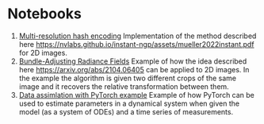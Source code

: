 # Notebooks
1. [Multi-resolution hash encoding](./multiresolution-hashing.ipynb) Implementation of the method described here https://nvlabs.github.io/instant-ngp/assets/mueller2022instant.pdf for 2D images.
2.  [Bundle-Adjusting Radiance Fields](./barf2D.ipynb) Example of how the idea described here https://arxiv.org/abs/2104.06405 can be applied to 2D images. In the example the algorithm is given two different crops of the same image and it recovers the relative transformation between them.
3. [Data assimlation with PyTorch example](./data-assimilation.ipynb) Example of how PyTorch can be used to estimate parameters in a dynamical system when given the model (as a system of ODEs) and a time series of measurements.
